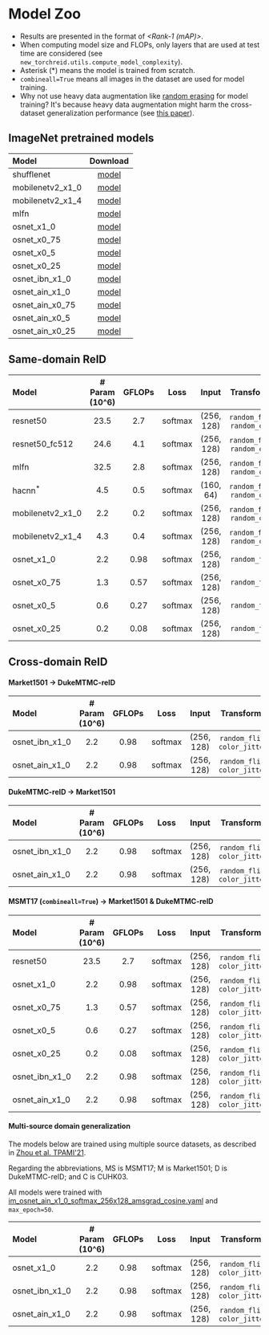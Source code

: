 # Model Zoo

- Results are presented in the format of *<Rank-1 (mAP)>*.
- When computing model size and FLOPs, only layers that are used at test time are considered (see `new_torchreid.utils.compute_model_complexity`).
- Asterisk (\*) means the model is trained from scratch.
- `combineall=True` means all images in the dataset are used for model training.
- Why not use heavy data augmentation like [random erasing](https://arxiv.org/abs/1708.04896) for model training? It's because heavy data augmentation might harm the cross-dataset generalization performance (see [this paper](https://arxiv.org/abs/1708.04896)).


## ImageNet pretrained models


| Model | Download |
| :--- | :---: |
| shufflenet | [model](https://drive.google.com/file/d/1RFnYcHK1TM-yt3yLsNecaKCoFO4Yb6a-/view?usp=sharing) |
| mobilenetv2_x1_0 | [model](https://drive.google.com/file/d/1K7_CZE_L_Tf-BRY6_vVm0G-0ZKjVWh3R/view?usp=sharing) |
| mobilenetv2_x1_4 | [model](https://drive.google.com/file/d/10c0ToIGIVI0QZTx284nJe8QfSJl5bIta/view?usp=sharing) |
| mlfn | [model](https://drive.google.com/file/d/1PP8Eygct5OF4YItYRfA3qypYY9xiqHuV/view?usp=sharing) |
| osnet_x1_0 | [model](https://drive.google.com/file/d/1LaG1EJpHrxdAxKnSCJ_i0u-nbxSAeiFY/view?usp=sharing) |
| osnet_x0_75 | [model](https://drive.google.com/file/d/1uwA9fElHOk3ZogwbeY5GkLI6QPTX70Hq/view?usp=sharing) |
| osnet_x0_5 | [model](https://drive.google.com/file/d/16DGLbZukvVYgINws8u8deSaOqjybZ83i/view?usp=sharing) |
| osnet_x0_25 | [model](https://drive.google.com/file/d/1rb8UN5ZzPKRc_xvtHlyDh-cSz88YX9hs/view?usp=sharing) |
| osnet_ibn_x1_0 | [model](https://drive.google.com/file/d/1sr90V6irlYYDd4_4ISU2iruoRG8J__6l/view?usp=sharing) |
| osnet_ain_x1_0 | [model](https://drive.google.com/file/d/1-CaioD9NaqbHK_kzSMW8VE4_3KcsRjEo/view?usp=sharing) |
| osnet_ain_x0_75 | [model](https://drive.google.com/file/d/1apy0hpsMypqstfencdH-jKIUEFOW4xoM/view?usp=sharing) |
| osnet_ain_x0_5 | [model](https://drive.google.com/file/d/1KusKvEYyKGDTUBVRxRiz55G31wkihB6l/view?usp=sharing) |
| osnet_ain_x0_25 | [model](https://drive.google.com/file/d/1SxQt2AvmEcgWNhaRb2xC4rP6ZwVDP0Wt/view?usp=sharing) |


## Same-domain ReID


| Model | # Param (10^6) | GFLOPs | Loss | Input | Transforms | Distance | market1501  | dukemtmcreid | msmt17 |
| :--- | :---: | :---: | :---: | :---: | :---: | :---: | :---: | :---: | :---: |
| resnet50 | 23.5 | 2.7 | softmax | (256, 128) | `random_flip`, `random_crop` | `euclidean` | [87.9 (70.4)](https://drive.google.com/file/d/1dUUZ4rHDWohmsQXCRe2C_HbYkzz94iBV/view?usp=sharing) | [78.3 (58.9)](https://drive.google.com/file/d/17ymnLglnc64NRvGOitY3BqMRS9UWd1wg/view?usp=sharing) | [63.2 (33.9)](https://drive.google.com/file/d/1ep7RypVDOthCRIAqDnn4_N-UhkkFHJsj/view?usp=sharing) |
| resnet50_fc512 | 24.6 | 4.1 | softmax | (256, 128) | `random_flip`, `random_crop` | `euclidean` | [90.8 (75.3)](https://drive.google.com/file/d/1kv8l5laX_YCdIGVCetjlNdzKIA3NvsSt/view?usp=sharing) | [81.0 (64.0)](https://drive.google.com/file/d/13QN8Mp3XH81GK4BPGXobKHKyTGH50Rtx/view?usp=sharing) | [69.6 (38.4)](https://drive.google.com/file/d/1fDJLcz4O5wxNSUvImIIjoaIF9u1Rwaud/view?usp=sharing) |
| mlfn | 32.5 | 2.8 | softmax | (256, 128) | `random_flip`, `random_crop` | `euclidean` | [90.1 (74.3)](https://drive.google.com/file/d/1wXcvhA_b1kpDfrt9s2Pma-MHxtj9pmvS/view?usp=sharing) | [81.1 (63.2)](https://drive.google.com/file/d/1rExgrTNb0VCIcOnXfMsbwSUW1h2L1Bum/view?usp=sharing) | [66.4 (37.2)](https://drive.google.com/file/d/18JzsZlJb3Wm7irCbZbZ07TN4IFKvR6p-/view?usp=sharing) |
| hacnn<sup>*</sup> | 4.5 | 0.5 | softmax | (160, 64) | `random_flip`, `random_crop` | `euclidean` | [90.9 (75.6)](https://drive.google.com/file/d/1LRKIQduThwGxMDQMiVkTScBwR7WidmYF/view?usp=sharing) | [80.1 (63.2)](https://drive.google.com/file/d/1zNm6tP4ozFUCUQ7Sv1Z98EAJWXJEhtYH/view?usp=sharing) | [64.7 (37.2)](https://drive.google.com/file/d/1MsKRtPM5WJ3_Tk2xC0aGOO7pM3VaFDNZ/view?usp=sharing) |
| mobilenetv2_x1_0 | 2.2 | 0.2 | softmax | (256, 128) | `random_flip`, `random_crop` | `euclidean` | [85.6 (67.3)](https://drive.google.com/file/d/18DgHC2ZJkjekVoqBWszD8_Xiikz-fewp/view?usp=sharing) | [74.2 (54.7)](https://drive.google.com/file/d/1q1WU2FETRJ3BXcpVtfJUuqq4z3psetds/view?usp=sharing) | [57.4 (29.3)](https://drive.google.com/file/d/1j50Hv14NOUAg7ZeB3frzfX-WYLi7SrhZ/view?usp=sharing) |
| mobilenetv2_x1_4 | 4.3 | 0.4 | softmax | (256, 128) | `random_flip`, `random_crop` | `euclidean` | [87.0 (68.5)](https://drive.google.com/file/d/1t6JCqphJG-fwwPVkRLmGGyEBhGOf2GO5/view?usp=sharing) | [76.2 (55.8)](https://drive.google.com/file/d/12uD5FeVqLg9-AFDju2L7SQxjmPb4zpBN/view?usp=sharing) | [60.1 (31.5)](https://drive.google.com/file/d/1ZY5P2Zgm-3RbDpbXM0kIBMPvspeNIbXz/view?usp=sharing) |
| osnet_x1_0 | 2.2 | 0.98 | softmax | (256, 128) | `random_flip` | `euclidean` | [94.2 (82.6)](https://drive.google.com/file/d/1vduhq5DpN2q1g4fYEZfPI17MJeh9qyrA/view?usp=sharing) | [87.0 (70.2)](https://drive.google.com/file/d/1QZO_4sNf4hdOKKKzKc-TZU9WW1v6zQbq/view?usp=sharing) | [74.9 (43.8)](https://drive.google.com/file/d/112EMUfBPYeYg70w-syK6V6Mx8-Qb9Q1M/view?usp=sharing) |
| osnet_x0_75 | 1.3 | 0.57 | softmax | (256, 128) | `random_flip` | `euclidean` | [93.7 (81.2)](https://drive.google.com/file/d/1ozRaDSQw_EQ8_93OUmjDbvLXw9TnfPer/view?usp=sharing) | [85.8 (69.8)](https://drive.google.com/file/d/1IE3KRaTPp4OUa6PGTFL_d5_KQSJbP0Or/view?usp=sharing) | [72.8 (41.4)](https://drive.google.com/file/d/1QEGO6WnJ-BmUzVPd3q9NoaO_GsPNlmWc/view?usp=sharing) |
| osnet_x0_5 | 0.6 | 0.27 | softmax | (256, 128) | `random_flip` | `euclidean` | [92.5 (79.8)](https://drive.google.com/file/d/1PLB9rgqrUM7blWrg4QlprCuPT7ILYGKT/view?usp=sharing) | [85.1 (67.4)](https://drive.google.com/file/d/1KoUVqmiST175hnkALg9XuTi1oYpqcyTu/view?usp=sharing) | [69.7 (37.5)](https://drive.google.com/file/d/1UT3AxIaDvS2PdxzZmbkLmjtiqq7AIKCv/view?usp=sharing) |
| osnet_x0_25 | 0.2 | 0.08 | softmax | (256, 128) | `random_flip` | `euclidean` | [91.2 (75.0)](https://drive.google.com/file/d/1z1UghYvOTtjx7kEoRfmqSMu-z62J6MAj/view?usp=sharing) | [82.0 (61.4)](https://drive.google.com/file/d/1eumrtiXT4NOspjyEV4j8cHmlOaaCGk5l/view?usp=sharing) | [61.4 (29.5)](https://drive.google.com/file/d/1sSwXSUlj4_tHZequ_iZ8w_Jh0VaRQMqF/view?usp=sharing) |


## Cross-domain ReID

#### Market1501 -> DukeMTMC-reID


| Model | # Param (10^6) | GFLOPs | Loss | Input | Transforms | Distance  | Rank-1 | Rank-5 | Rank-10 | mAP | Download |
| :--- | :---: | :---: | :---: | :---: |  :---: | :---: | :---: | :---: | :---: | :---: | :---: |
| osnet_ibn_x1_0 | 2.2 | 0.98  | softmax | (256, 128) | `random_flip`, `color_jitter` | `euclidean` | 48.5 | 62.3 | 67.4 | 26.7 | [model](https://drive.google.com/file/d/1uWW7_z_IcUmRNPqQOrEBdsvic94fWH37/view?usp=sharing) |
| osnet_ain_x1_0 | 2.2 | 0.98  | softmax | (256, 128) | `random_flip`, `color_jitter` | `cosine` | 52.4 | 66.1 | 71.2 | 30.5 | [model](https://drive.google.com/file/d/14bNFGm0FhwHEkEpYKqKiDWjLNhXywFAd/view?usp=sharing) |


#### DukeMTMC-reID -> Market1501


| Model | # Param (10^6) | GFLOPs | Loss | Input | Transforms | Distance  | Rank-1 | Rank-5 | Rank-10 | mAP | Download |
| :--- | :---: | :---: | :---: | :---: |  :---: | :---: | :---: | :---: | :---: | :---: | :---: |
| osnet_ibn_x1_0 | 2.2 | 0.98  | softmax | (256, 128) | `random_flip`, `color_jitter` | `euclidean` | 57.7 | 73.7 | 80.0 | 26.1 | [model](https://drive.google.com/file/d/1CNxL1IP0BjcE1TSttiVOID1VNipAjiF3/view?usp=sharing) |
| osnet_ain_x1_0 | 2.2 | 0.98  | softmax | (256, 128) | `random_flip`, `color_jitter` | `cosine` | 61.0 | 77.0 | 82.5 | 30.6 | [model](https://drive.google.com/file/d/1hypJvq8G04SOby6jvF337GEkg5K_bmCw/view?usp=sharing) |


#### MSMT17 (`combineall=True`) -> Market1501 & DukeMTMC-reID


| Model | # Param (10^6) | GFLOPs | Loss | Input | Transforms | Distance | msmt17 -> market1501 | msmt17 -> dukemtmcreid | Download |
| :--- | :---: | :---: | :---: | :---: |  :---: | :---: | :---: | :---: | :---: |
| resnet50 | 23.5 | 2.7 | softmax | (256, 128) | `random_flip`, `color_jitter` | `euclidean` | 46.3 (22.8) | 52.3 (32.1) | [model](https://drive.google.com/file/d/1yiBteqgIZoOeywE8AhGmEQl7FTVwrQmf/view?usp=sharing) |
| osnet_x1_0 | 2.2 | 0.98 | softmax | (256, 128) | `random_flip`, `color_jitter` | `euclidean` | 66.6 (37.5) | 66.0 (45.3) | [model](https://drive.google.com/file/d/1IosIFlLiulGIjwW3H8uMRmx3MzPwf86x/view?usp=sharing) |
| osnet_x0_75 | 1.3 | 0.57 | softmax | (256, 128) | `random_flip`, `color_jitter` | `euclidean` | 63.6 (35.5) | 65.3 (44.5) | [model](https://drive.google.com/file/d/1fhjSS_7SUGCioIf2SWXaRGPqIY9j7-uw/view?usp=sharing) |
| osnet_x0_5 | 0.6 | 0.27 | softmax | (256, 128) | `random_flip`, `color_jitter` | `euclidean` | 64.3 (34.9) | 65.2 (43.3) | [model](https://drive.google.com/file/d/1DHgmb6XV4fwG3n-CnCM0zdL9nMsZ9_RF/view?usp=sharing) |
| osnet_x0_25 | 0.2 | 0.08 | softmax | (256, 128) | `random_flip`, `color_jitter` | `euclidean` | 59.9 (31.0) | 61.5 (39.6) | [model](https://drive.google.com/file/d/1Kkx2zW89jq_NETu4u42CFZTMVD5Hwm6e/view?usp=sharing) |
| osnet_ibn_x1_0 | 2.2 | 0.98 | softmax | (256, 128) | `random_flip`, `color_jitter` | `euclidean` | 66.5 (37.2) | 67.4 (45.6) | [model](https://drive.google.com/file/d/1q3Sj2ii34NlfxA4LvmHdWO_75NDRmECJ/view?usp=sharing) |
| osnet_ain_x1_0 | 2.2 | 0.98 | softmax | (256, 128) | `random_flip`, `color_jitter` | `cosine` | 70.1 (43.3) | 71.1 (52.7) | [model](https://drive.google.com/file/d/1SigwBE6mPdqiJMqhuIY4aqC7--5CsMal/view?usp=sharing) |


#### Multi-source domain generalization

The models below are trained using multiple source datasets, as described in [Zhou et al. TPAMI'21](https://arxiv.org/abs/1910.06827).

Regarding the abbreviations, MS is MSMT17; M is Market1501; D is DukeMTMC-reID; and C is CUHK03.

All models were trained with [im_osnet_ain_x1_0_softmax_256x128_amsgrad_cosine.yaml](https://github.com/KaiyangZhou/deep-person-reid/blob/master/configs/im_osnet_ain_x1_0_softmax_256x128_amsgrad_cosine.yaml) and `max_epoch=50`.

| Model | # Param (10^6) | GFLOPs | Loss | Input | Transforms | Distance | MS+D+C->M | MS+M+C->D | MS+D+M->C |D+M+C->MS |
| :--- | :---: | :---: | :---: | :---: |  :---: | :---: | :---: | :---: | :---: | :---: |
| osnet_x1_0 | 2.2 | 0.98 | softmax | (256, 128) | `random_flip`, `color_jitter` | `cosine` | [72.5 (44.2)](https://drive.google.com/file/d/1tuYY1vQXReEd8N8_npUkc7npPDDmjNCV/view?usp=sharing) | [65.2 (47.0)](https://drive.google.com/file/d/1UxUI4NsE108UCvcy3O1Ufe73nIVPKCiu/view?usp=sharing) | [23.9 (23.3)](https://drive.google.com/file/d/1kAA6qHJvbaJtyh1b39ZyEqWROwUgWIhl/view?usp=sharing) | [33.2 (12.6)](https://drive.google.com/file/d/1wAHuYVTzj8suOwqCNcEmu6YdbVnHDvA2/view?usp=sharing) |
| osnet_ibn_x1_0 | 2.2 | 0.98 | softmax | (256, 128) | `random_flip`, `color_jitter` | `cosine` | [73.0 (44.9)](https://drive.google.com/file/d/14sH6yZwuNHPTElVoEZ26zozOOZIej5Mf/view?usp=sharing) | [64.6 (45.7)](https://drive.google.com/file/d/1Sk-2SSwKAF8n1Z4p_Lm_pl0E6v2WlIBn/view?usp=sharing) | [25.7 (25.4)](https://drive.google.com/file/d/1actHP7byqWcK4eBE1ojnspSMdo7k2W4G/view?usp=sharing) | [39.8 (16.2)](https://drive.google.com/file/d/1BGOSdLdZgqHe2qFafatb-5sPY40JlYfp/view?usp=sharing) |
| osnet_ain_x1_0 | 2.2 | 0.98 | softmax | (256, 128) | `random_flip`, `color_jitter` | `cosine` | [73.3 (45.8)](https://drive.google.com/file/d/1nIrszJVYSHf3Ej8-j6DTFdWz8EnO42PB/view?usp=sharing) | [65.6 (47.2)](https://drive.google.com/file/d/1YjJ1ZprCmaKG6MH2P9nScB9FL_Utf9t1/view?usp=sharing) | [27.4 (27.1)](https://drive.google.com/file/d/1IxIg5P0cei3KPOJQ9ZRWDE_Mdrz01ha2/view?usp=sharing) | [40.2 (16.2)](https://drive.google.com/file/d/1KcoUKzLmsUoGHI7B6as_Z2fXL50gzexS/view?usp=sharing) |
